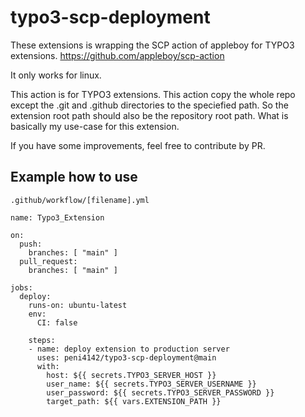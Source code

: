 # typo3-scp-deployment

These extensions is wrapping the SCP action of appleboy for TYPO3 extensions. https://github.com/appleboy/scp-action

It only works for linux.


This action is for TYPO3 extensions. This action copy the whole repo except the .git and .github directories to the speciefied path. So the extension root path should also be the repository root path. What is basically my use-case for this extension.

If you have some improvements, feel free to contribute by PR.


## Example how to use

`.github/workflow/[filename].yml`
```
name: Typo3_Extension

on:
  push:
    branches: [ "main" ]
  pull_request:
    branches: [ "main" ]

jobs:
  deploy:
    runs-on: ubuntu-latest
    env:
      CI: false

    steps:
    - name: deploy extension to production server
      uses: peni4142/typo3-scp-deployment@main
      with:
        host: ${{ secrets.TYPO3_SERVER_HOST }}
        user_name: ${{ secrets.TYPO3_SERVER_USERNAME }}
        user_password: ${{ secrets.TYPO3_SERVER_PASSWORD }}
        target_path: ${{ vars.EXTENSION_PATH }}
```
